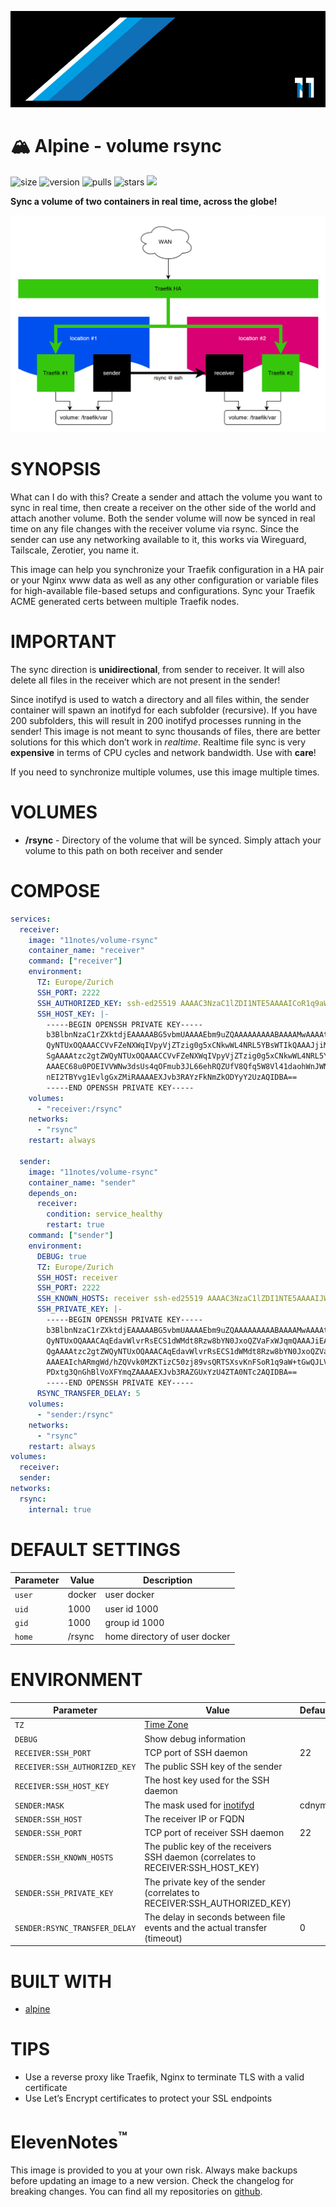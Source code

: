 ![Banner](https://github.com/11notes/defaults/blob/main/static/img/banner.png?raw=true)

# 🏔️ Alpine - volume rsync
![size](https://img.shields.io/docker/image-size/11notes/volume-rsync/0.1.0?color=0eb305) ![version](https://img.shields.io/docker/v/11notes/volume-rsync/0.1.0?color=eb7a09) ![pulls](https://img.shields.io/docker/pulls/11notes/volume-rsync?color=2b75d6) ![stars](https://img.shields.io/docker/stars/11notes/volume-rsync?color=e6a50e) [<img src="https://img.shields.io/badge/github-11notes-blue?logo=github">](https://github.com/11notes)

**Sync a volume of two containers in real time, across the globe!**

![diagram](https://github.com/11notes/docker-volume-rsync/blob/main/diagram.png?raw=true)

# SYNOPSIS
What can I do with this? Create a sender and attach the volume you want to sync in real time, then create a receiver on the other side of the world and attach another volume. Both the sender volume will now be synced in real time on any file changes with the receiver volume via rsync. Since the sender can use any networking available to it, this works via Wireguard, Tailscale, Zerotier, you name it.

This image can help you synchronize your Traefik configuration in a HA pair or your Nginx www data as well as any other configuration or variable files for high-available file-based setups and configurations. Sync your Traefik ACME generated certs between multiple Traefik nodes.

# IMPORTANT
The sync direction is **unidirectional**, from sender to receiver. It will also delete all files in the receiver which are not present in the sender!

Since inotifyd is used to watch a directory and all files within, the sender container will spawn an inotifyd for each subfolder (recursive). If you have 200 subfolders, this will result in 200 inotifyd processes running in the sender! This image is not meant to sync thousands of files, there are better solutions for this which don’t work in *realtime*. Realtime file sync is very **expensive** in terms of CPU cycles and network bandwidth. Use with **care**!

If you need to synchronize multiple volumes, use this image multiple times.

# VOLUMES
* **/rsync** - Directory of the volume that will be synced. Simply attach your volume to this path on both receiver and sender

# COMPOSE
```yaml
services:
  receiver:
    image: "11notes/volume-rsync"
    container_name: "receiver"
    command: ["receiver"]
    environment:
      TZ: Europe/Zurich
      SSH_PORT: 2222
      SSH_AUTHORIZED_KEY: ssh-ed25519 AAAAC3NzaC1lZDI1NTE5AAAAICoR1q9aW+tGwQJLV1Yx23xHPDxtg3QnGhBlVoXFYmqZ
      SSH_HOST_KEY: |-
        -----BEGIN OPENSSH PRIVATE KEY-----
        b3BlbnNzaC1rZXktdjEAAAAABG5vbmUAAAAEbm9uZQAAAAAAAAABAAAAMwAAAAtzc2gtZW
        QyNTUxOQAAACCVvFZeNXWqIVpyVjZTzig0g5xCNkwWL4NRL5YBsWTIkQAAAJjiM55K4jOe
        SgAAAAtzc2gtZWQyNTUxOQAAACCVvFZeNXWqIVpyVjZTzig0g5xCNkwWL4NRL5YBsWTIkQ
        AAAEC68u0POEIVVWNw3dsUs4qOFmub3JL66ehRQZUfV8Qfq5W8Vl41daohWnJWNlPOKDSD
        nEI2TBYvg1EvlgGxZMiRAAAAEXJvb3RAYzFkNmZkODYyY2UzAQIDBA==
        -----END OPENSSH PRIVATE KEY-----
    volumes:
      - "receiver:/rsync"
    networks:
      - "rsync"
    restart: always

  sender:
    image: "11notes/volume-rsync"
    container_name: "sender"
    depends_on:
      receiver:
        condition: service_healthy
        restart: true
    command: ["sender"]
    environment:
      DEBUG: true
      TZ: Europe/Zurich
      SSH_HOST: receiver
      SSH_PORT: 2222
      SSH_KNOWN_HOSTS: receiver ssh-ed25519 AAAAC3NzaC1lZDI1NTE5AAAAIJW8Vl41daohWnJWNlPOKDSDnEI2TBYvg1EvlgGxZMiR
      SSH_PRIVATE_KEY: |-
        -----BEGIN OPENSSH PRIVATE KEY-----
        b3BlbnNzaC1rZXktdjEAAAAABG5vbmUAAAAEbm9uZQAAAAAAAAABAAAAMwAAAAtzc2gtZW
        QyNTUxOQAAACAqEdavWlvrRsECS1dWMdt8Rzw8bYN0JxoQZVaFxWJqmQAAAJiEAwhChAMI
        QgAAAAtzc2gtZWQyNTUxOQAAACAqEdavWlvrRsECS1dWMdt8Rzw8bYN0JxoQZVaFxWJqmQ
        AAAEAIchARmgWd/hZQVvk0MZKTizC50zj89vsQRTSXsvKnFSoR1q9aW+tGwQJLV1Yx23xH
        PDxtg3QnGhBlVoXFYmqZAAAAEXJvb3RAZGUxYzU4ZTA0NTc2AQIDBA==
        -----END OPENSSH PRIVATE KEY-----
      RSYNC_TRANSFER_DELAY: 5
    volumes:
      - "sender:/rsync"
    networks:
      - "rsync"
    restart: always
volumes:
  receiver:
  sender:
networks:
  rsync:
    internal: true
```

# DEFAULT SETTINGS
| Parameter | Value | Description |
| --- | --- | --- |
| `user` | docker | user docker |
| `uid` | 1000 | user id 1000 |
| `gid` | 1000 | group id 1000 |
| `home` | /rsync | home directory of user docker |

# ENVIRONMENT
| Parameter | Value | Default |
| --- | --- | --- |
| `TZ` | [Time Zone](https://en.wikipedia.org/wiki/List_of_tz_database_time_zones) | |
| `DEBUG` | Show debug information | |
| `RECEIVER:SSH_PORT` | TCP port of SSH daemon | 22 |
| `RECEIVER:SSH_AUTHORIZED_KEY` | The public SSH key of the sender |  |
| `RECEIVER:SSH_HOST_KEY` | The host key used for the SSH daemon |  |
| `SENDER:MASK` | The mask used for [inotifyd](inotifydhttps://wiki.alpinelinux.org/wiki/Inotifyd) | cdnym |
| `SENDER:SSH_HOST` | The receiver IP or FQDN |  |
| `SENDER:SSH_PORT` | TCP port of receiver SSH daemon | 22 |
| `SENDER:SSH_KNOWN_HOSTS` | The public key of the receivers SSH daemon (correlates to RECEIVER:SSH_HOST_KEY) |  |
| `SENDER:SSH_PRIVATE_KEY` | The private key of the sender (correlates to RECEIVER:SSH_AUTHORIZED_KEY) |  |
| `SENDER:RSYNC_TRANSFER_DELAY` | The delay in seconds between file events and the actual transfer (timeout) | 0 |

# BUILT WITH
* [alpine](https://alpinelinux.org)

# TIPS
* Use a reverse proxy like Traefik, Nginx to terminate TLS with a valid certificate
* Use Let’s Encrypt certificates to protect your SSL endpoints

# ElevenNotes<sup>™️</sup>
This image is provided to you at your own risk. Always make backups before updating an image to a new version. Check the changelog for breaking changes. You can find all my repositories on [github](https://github.com/11notes).
    